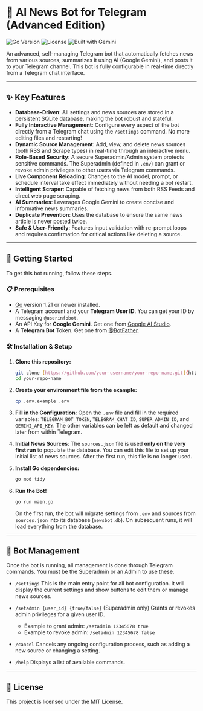 # 🤖 AI News Bot for Telegram (Advanced Edition)

![Go Version](https://img.shields.io/badge/Go-1.21%2B-blue.svg)
![License](https://img.shields.io/badge/License-MIT-green.svg)
![Built with Gemini](https://img.shields.io/badge/Built%20with-Gemini%20AI-blueviolet)

An advanced, self-managing Telegram bot that automatically fetches news from various sources, summarizes it using AI (Google Gemini), and posts it to your Telegram channel. This bot is fully configurable in real-time directly from a Telegram chat interface.

---

## ✨ Key Features

-   **Database-Driven**: All settings and news sources are stored in a persistent SQLite database, making the bot robust and stateful.
-   **Fully Interactive Management**: Configure every aspect of the bot directly from a Telegram chat using the `/settings` command. No more editing files and restarting!
-   **Dynamic Source Management**: Add, view, and delete news sources (both RSS and Scrape types) in real-time through an interactive menu.
-   **Role-Based Security**: A secure Superadmin/Admin system protects sensitive commands. The Superadmin (defined in `.env`) can grant or revoke admin privileges to other users via Telegram commands.
-   **Live Component Reloading**: Changes to the AI model, prompt, or schedule interval take effect immediately without needing a bot restart.
-   **Intelligent Scraper**: Capable of fetching news from both RSS Feeds and direct web page scraping.
-   **AI Summaries**: Leverages Google Gemini to create concise and informative news summaries.
-   **Duplicate Prevention**: Uses the database to ensure the same news article is never posted twice.
-   **Safe & User-Friendly**: Features input validation with re-prompt loops and requires confirmation for critical actions like deleting a source.

---

## 🚀 Getting Started

To get this bot running, follow these steps.

### 📋 Prerequisites

-   [Go](https://go.dev/dl/) version 1.21 or newer installed.
-   A Telegram account and your **Telegram User ID**. You can get your ID by messaging `@userinfobot`.
-   An API Key for **Google Gemini**. Get one from [Google AI Studio](https://aistudio.google.com/).
-   A **Telegram Bot** Token. Get one from [@BotFather](https://t.me/BotFather).

### 🛠️ Installation & Setup

1.  **Clone this repository:**
    ```sh
    git clone [https://github.com/your-username/your-repo-name.git](https://github.com/your-username/your-repo-name.git)
    cd your-repo-name
    ```

2.  **Create your environment file from the example:**
    ```sh
    cp .env.example .env
    ```

3.  **Fill in the Configuration**: Open the `.env` file and fill in the required variables: `TELEGRAM_BOT_TOKEN`, `TELEGRAM_CHAT_ID`, `SUPER_ADMIN_ID`, and `GEMINI_API_KEY`. The other variables can be left as default and changed later from within Telegram.

4.  **Initial News Sources**: The `sources.json` file is used **only on the very first run** to populate the database. You can edit this file to set up your initial list of news sources. After the first run, this file is no longer used.

5.  **Install Go dependencies:**
    ```sh
    go mod tidy
    ```

6.  **Run the Bot!**
    ```sh
    go run main.go
    ```
    On the first run, the bot will migrate settings from `.env` and sources from `sources.json` into its database (`newsbot.db`). On subsequent runs, it will load everything from the database.

---

## 🤖 Bot Management

Once the bot is running, all management is done through Telegram commands. You must be the Superadmin or an Admin to use these.

-   `/settings`
    This is the main entry point for all bot configuration. It will display the current settings and show buttons to edit them or manage news sources.

-   `/setadmin {user_id} {true/false}`
    (Superadmin only) Grants or revokes admin privileges for a given user ID.
    -   Example to grant admin: `/setadmin 12345678 true`
    -   Example to revoke admin: `/setadmin 12345678 false`

-   `/cancel`
    Cancels any ongoing configuration process, such as adding a new source or changing a setting.

-   `/help`
    Displays a list of available commands.

---

## 📄 License

This project is licensed under the MIT License.
